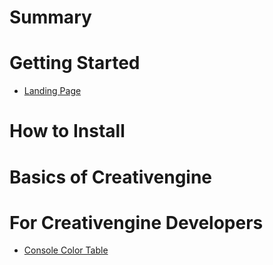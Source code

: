 # Summary

# Getting Started

- [Landing Page](./index.md)

# How to Install

# Basics of Creativengine

# For Creativengine Developers

- [Console Color Table](./console-color-table.md)